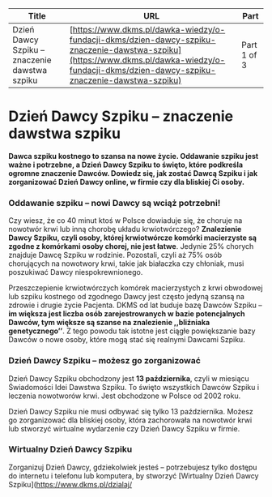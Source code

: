 | **Title**       | **URL**           | **Part**              |
|-----------------|-------------------|-----------------------|
| Dzień Dawcy Szpiku – znaczenie dawstwa szpiku         | [https://www.dkms.pl/dawka-wiedzy/o-fundacji-dkms/dzien-dawcy-szpiku-znaczenie-dawstwa-szpiku](https://www.dkms.pl/dawka-wiedzy/o-fundacji-dkms/dzien-dawcy-szpiku-znaczenie-dawstwa-szpiku)    | Part 1 of 3          |

# Dzień Dawcy Szpiku – znaczenie dawstwa szpiku

**Dawca szpiku kostnego to szansa na nowe życie. Oddawanie szpiku jest ważne i potrzebne, a Dzień Dawcy Szpiku to święto, które podkreśla ogromne znaczenie Dawców. Dowiedz się, jak zostać Dawcą Szpiku i jak zorganizować Dzień Dawcy online, w firmie czy dla bliskiej Ci osoby.**


### Oddawanie szpiku – nowi Dawcy są wciąż potrzebni!


Czy wiesz, że co 40 minut ktoś w Polsce dowiaduje się, że choruje na nowotwór krwi lub inną chorobę układu krwiotwórczego? **Znalezienie Dawcy Szpiku, czyli osoby, której krwiotwórcze komórki macierzyste są zgodne z komórkami osoby chorej, nie jest łatwe**. Jedynie 25% chorych znajduje Dawcę Szpiku w rodzinie. Pozostali, czyli aż 75% osób chorujących na nowotwory krwi, takie jak białaczka czy chłoniak, musi poszukiwać Dawcy niespokrewnionego.


Przeszczepienie krwiotwórczych komórek macierzystych z krwi obwodowej lub szpiku kostnego od zgodnego Dawcy jest często jedyną szansą na zdrowie i drugie życie Pacjenta. DKMS od lat buduje bazę Dawców Szpiku – **im większa jest liczba osób zarejestrowanych w bazie potencjalnych Dawców, tym większe są szanse na znalezienie ,,bliźniaka genetycznego’’**. Z tego powodu tak istotne jest ciągłe powiększanie bazy Dawców o nowe osoby, które mogą stać się realnymi Dawcami Szpiku.


### Dzień Dawcy Szpiku – możesz go zorganizować


Dzień Dawcy Szpiku obchodzony jest **13 października**, czyli w miesiącu Świadomości Idei Dawstwa Szpiku. To święto wszystkich Dawców Szpiku i leczenia nowotworów krwi. Jest obchodzone w Polsce od 2002 roku.


Dzień Dawcy Szpiku nie musi odbywać się tylko 13 października. Możesz go zorganizować dla bliskiej osoby, która zachorowała na nowotwór krwi lub stworzyć wirtualne wydarzenie czy Dzień Dawcy Szpiku w firmie.


### Wirtualny Dzień Dawcy Szpiku


Zorganizuj Dzień Dawcy, gdziekolwiek jesteś – potrzebujesz tylko dostępu do internetu i telefonu lub komputera, by stworzyć [Wirtualny Dzień Dawcy Szpiku](https://www.dkms.pl/dzialaj/